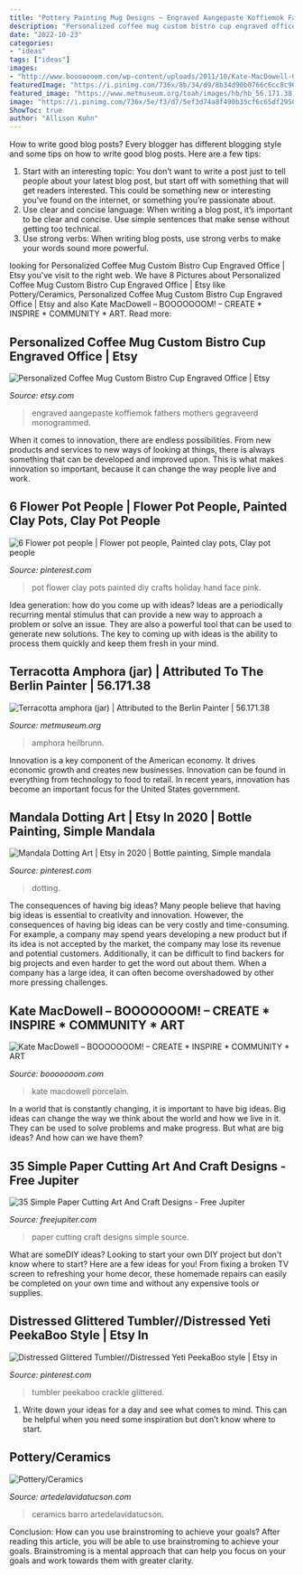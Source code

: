 ```yaml
---
title: "Pottery Painting Mug Designs ~ Engraved Aangepaste Koffiemok Fathers Mothers Gegraveerd Monogrammed"
description: "Personalized coffee mug custom bistro cup engraved office"
date: "2022-10-23"
categories:
- "ideas"
tags: ["ideas"]
images:
- "http://www.booooooom.com/wp-content/uploads/2011/10/Kate-MacDowell-09.jpg"
featuredImage: "https://i.pinimg.com/736x/8b/34/d9/8b34d90b0766c6cc8c965cd7a642a15a.jpg"
featured_image: "https://www.metmuseum.org/toah/images/hb/hb_56.171.38.jpg"
image: "https://i.pinimg.com/736x/5e/f3/d7/5ef3d74a8f490b35cf6c65df29506889--flower-pot-people-pink-daisy.jpg"
ShowToc: true
author: "Allison Kuhn"
---
```



How to write good blog posts?
Every blogger has different blogging style and some tips on how to write good blog posts. Here are a few tips: 
1. Start with an interesting topic: You don’t want to write a post just to tell people about your latest blog post, but start off with something that will get readers interested. This could be something new or interesting you’ve found on the internet, or something you’re passionate about. 
2. Use clear and concise language: When writing a blog post, it’s important to be clear and concise. Use simple sentences that make sense without getting too technical. 
3. Use strong verbs: When writing blog posts, use strong verbs to make your words sound more powerful.

	

		
looking for Personalized Coffee Mug Custom Bistro Cup Engraved Office | Etsy you've visit to the right web. We have 8 Pictures about Personalized Coffee Mug Custom Bistro Cup Engraved Office | Etsy like Pottery/Ceramics, Personalized Coffee Mug Custom Bistro Cup Engraved Office | Etsy and also Kate MacDowell – BOOOOOOOM! – CREATE * INSPIRE * COMMUNITY * ART. Read more:
		
    
## Personalized Coffee Mug Custom Bistro Cup Engraved Office | Etsy

<img loading=lazy src="https://i.etsystatic.com/6783546/r/il/b4fc0e/2267067173/il_1588xN.2267067173_i48t.jpg" onerror="this.onerror=null;this.src='https://tse2.mm.bing.net/th?id=OIP.jHq3iH5b293hvh-rIUsrCgHaJ3&amp;pid=15.1';" alt="Personalized Coffee Mug Custom Bistro Cup Engraved Office | Etsy">

_Source: etsy.com_

>engraved aangepaste koffiemok fathers mothers gegraveerd monogrammed. 

	

When it comes to innovation, there are endless possibilities. From new products and services to new ways of looking at things, there is always something that can be developed and improved upon. This is what makes innovation so important, because it can change the way people live and work.

    
## 6 Flower Pot People | Flower Pot People, Painted Clay Pots, Clay Pot People

<img loading=lazy src="https://i.pinimg.com/736x/5e/f3/d7/5ef3d74a8f490b35cf6c65df29506889--flower-pot-people-pink-daisy.jpg" onerror="this.onerror=null;this.src='https://tse3.mm.bing.net/th?id=OIP.CRD2O6-2K8eEw15DuvWeIAHaNK&amp;pid=15.1';" alt="6 Flower pot people | Flower pot people, Painted clay pots, Clay pot people">

_Source: pinterest.com_

>pot flower clay pots painted diy crafts holiday hand face pink. 

	

Idea generation: how do you come up with ideas?
Ideas are a periodically recurring mental stimulus that can provide a new way to approach a problem or solve an issue. They are also a powerful tool that can be used to generate new solutions. The key to coming up with ideas is the ability to process them quickly and keep them fresh in your mind.

    
## Terracotta Amphora (jar) | Attributed To The Berlin Painter | 56.171.38

<img loading=lazy src="https://www.metmuseum.org/toah/images/hb/hb_56.171.38.jpg" onerror="this.onerror=null;this.src='https://tse4.mm.bing.net/th?id=OIP.CKN8jzfXZPzn1Stk3y5rHAHaK_&amp;pid=15.1';" alt="Terracotta amphora (jar) | Attributed to the Berlin Painter | 56.171.38">

_Source: metmuseum.org_

>amphora heilbrunn. 

	

Innovation is a key component of the American economy. It drives economic growth and creates new businesses. Innovation can be found in everything from technology to food to retail. In recent years, innovation has become an important focus for the United States government.

    
## Mandala Dotting Art | Etsy In 2020 | Bottle Painting, Simple Mandala

<img loading=lazy src="https://i.pinimg.com/736x/6d/7e/33/6d7e333c6014ddd5934acc084ede08a9.jpg" onerror="this.onerror=null;this.src='https://tse3.mm.bing.net/th?id=OIP.OyfR1Yn912zr7JpRYGQzBgHaJ3&amp;pid=15.1';" alt="Mandala Dotting Art | Etsy in 2020 | Bottle painting, Simple mandala">

_Source: pinterest.com_

>dotting. 

	

The consequences of having big ideas?
Many people believe that having big ideas is essential to creativity and innovation. However, the consequences of having big ideas can be very costly and time-consuming. For example, a company may spend years developing a new product but if its idea is not accepted by the market, the company may lose its revenue and potential customers. Additionally, it can be difficult to find backers for big projects and even harder to get the word out about them. When a company has a large idea, it can often become overshadowed by other more pressing challenges.

    
## Kate MacDowell – BOOOOOOOM! – CREATE * INSPIRE * COMMUNITY * ART

<img loading=lazy src="http://www.booooooom.com/wp-content/uploads/2011/10/Kate-MacDowell-09.jpg" onerror="this.onerror=null;this.src='https://tse2.mm.bing.net/th?id=OIP.dvzDvJ-1xGDAuc_fIvVLuQHaHa&amp;pid=15.1';" alt="Kate MacDowell – BOOOOOOOM! – CREATE * INSPIRE * COMMUNITY * ART">

_Source: booooooom.com_

>kate macdowell porcelain. 

	

In a world that is constantly changing, it is important to have big ideas. Big ideas can change the way we think about the world and how we live in it. They can be used to solve problems and make progress. But what are big ideas? And how can we have them?

    
## 35 Simple Paper Cutting Art And Craft Designs - Free Jupiter

<img loading=lazy src="http://www.freejupiter.com/wp-content/uploads/2018/09/Simple-Paper-Cutting-Art-And-Craft-Designs-2-1.jpg" onerror="this.onerror=null;this.src='https://tse2.mm.bing.net/th?id=OIP.g8gtkxoqElTdQBvxG1E_VgHaK6&amp;pid=15.1';" alt="35 Simple Paper Cutting Art And Craft Designs - Free Jupiter">

_Source: freejupiter.com_

>paper cutting craft designs simple source. 

	

What are someDIY ideas?
Looking to start your own DIY project but don't know where to start? Here are a few ideas for you! From fixing a broken TV screen to refreshing your home decor, these homemade repairs can easily be completed on your own time and without any expensive tools or supplies.

    
## Distressed Glittered Tumbler//Distressed Yeti PeekaBoo Style | Etsy In

<img loading=lazy src="https://i.pinimg.com/736x/8b/34/d9/8b34d90b0766c6cc8c965cd7a642a15a.jpg" onerror="this.onerror=null;this.src='https://tse3.mm.bing.net/th?id=OIP.YaUIRHzg9G7wjpUg_qSiXAHaKI&amp;pid=15.1';" alt="Distressed Glittered Tumbler//Distressed Yeti PeekaBoo style | Etsy in">

_Source: pinterest.com_

>tumbler peekaboo crackle glittered. 

	

1. Write down your ideas for a day and see what comes to mind. This can be helpful when you need some inspiration but don’t know where to start.

    
## Pottery/Ceramics

<img loading=lazy src="http://www.artedelavidatucson.com/uploads/3/8/7/6/38768843/s680422877738175892_p133_i2_w640.jpeg" onerror="this.onerror=null;this.src='https://tse2.mm.bing.net/th?id=OIP.Z7QXqSTukcKGn0WU-6y_8QHaH2&amp;pid=15.1';" alt="Pottery/Ceramics">

_Source: artedelavidatucson.com_

>ceramics barro artedelavidatucson. 

	

Conclusion: How can you use brainstroming to achieve your goals?
After reading this article, you will be able to use brainstroming to achieve your goals. Brainstroming is a mental approach that can help you focus on your goals and work towards them with greater clarity.

